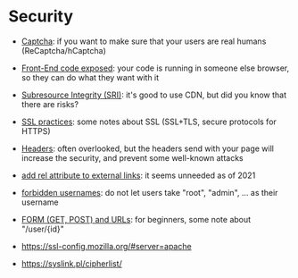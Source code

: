 # Security

* [Captcha](captcha.md): if you want to make sure that your users are real humans (ReCaptcha/hCaptcha)
* [Front-End code exposed](code.md): your code is running in someone else browser, so they can do what they want with it
* [Subresource Integrity (SRI)](sri.md): it's good to use CDN, but did you know that there are risks?
* [SSL practices](ssl.md): some notes about SSL (SSL+TLS, secure protocols for HTTPS)
* [Headers](headers.md): often overlooked, but the headers send with your page will increase the security, and prevent some well-known attacks
* [add rel attribute to external links](links.md): it seems unneeded as of 2021
* [forbidden usernames](usernames.md): do not let users take "root", "admin", ... as their username
* [FORM (GET, POST) and URLs](url.md): for beginners, some note about "/user/{id}"

* <https://ssl-config.mozilla.org/#server=apache>
* <https://syslink.pl/cipherlist/>